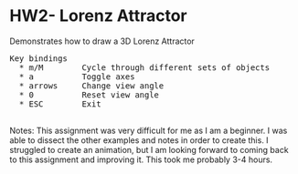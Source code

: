 # HW2- Lorenz Attractor


Demonstrates how to draw a 3D Lorenz Attractor
<pre>
Key bindings
  * m/M        Cycle through different sets of objects
  * a          Toggle axes
  * arrows     Change view angle
  * 0          Reset view angle
  * ESC        Exit
 </pre>
  
Notes: This assignment was very difficult for me as I am a beginner. I was able to dissect the other examples and notes in order to create this. I struggled to create an animation, but I am looking forward to coming back to this assignment and improving it. This took me probably 3-4 hours.
